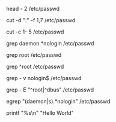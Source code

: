


head - 2 /etc/passwd

cut -d ":" -f 1,7 /etc/passwd

cut -c 1- 5 /etc/passwd

grep daemon.*nologin /etc/passwd

grep root /etc/passwd

grep ^root /etc/passwd

grep - v nologin$ /etc/passwd

grep - E "^root|^dbus" /etc/passwd

egrep "(daemon|s).*nologin" /etc/passwd


printf "%s\n" "Hello World"